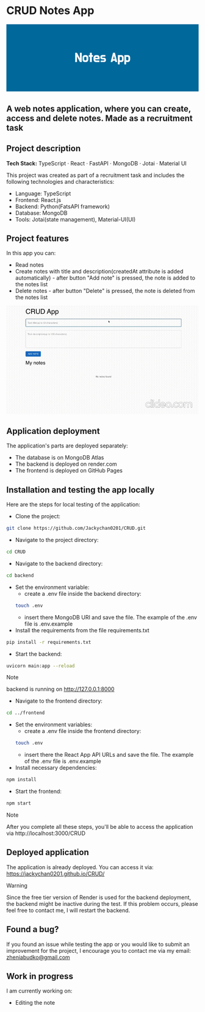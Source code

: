 # CRUD Notes App
![NotesAppLogo](/Docs/NotesApp.png)

## A web notes application, where you can create, access and delete notes. Made as a recruitment task

## Project description

**Tech Stack:** TypeScript · React · FastAPI · MongoDB · Jotai · Material UI

This project was created as part of a recruitment task and includes the following technologies and characteristics:
* Language:  TypeScript
* Frontend: React.js
* Backend: Python(FatsAPI framework)
* Database:  MongoDB
* Tools:  Jotai(state management),  Material-UI(UI)

## Project features
In this app you can:
* Read notes
* Create notes with title and description(createdAt attribute is added automatically) - after button "Add note" is pressed, the note is added to the notes list
* Delete notes - after button "Delete" is pressed, the note is deleted from the notes list

![demonstration](/Docs/demonstration.gif)

## Application deployment
The application's parts are deployed separately: 
- The database is on MongoDB Atlas 
- The backend is deployed on render.com 
- The frontend is deployed on GitHub Pages

## Installation and testing the app locally
Here are the steps for local testing of the application:
- Clone the project:
```bash
git clone https://github.com/Jackychan0201/CRUD.git
```
- Navigate to the project directory:
```bash
cd CRUD
```
- Navigate to the backend directory:
```bash
cd backend
```
- Set the environment variable:
    - create a .env file inside the backend directory:
    ```bash
    touch .env
    ```
    - insert there MongoDB URI and save the file. The example of the .env file is .env.example
- Install the requirements from the file requirements.txt
```bash
pip install -r requirements.txt
```
- Start the backend:
```bash
uvicorn main:app --reload
```
>[!NOTE]
>
>backend is running on http://127.0.0.1:8000
- Navigate to the frontend directory:
```bash
cd ../frontend
```
- Set the environment variables:
    - create a .env file inside the frontend directory:
    ```bash
    touch .env
    ```
    - insert there the React App API URLs and save the file. The example of the .env file is .env.example
- Install necessary dependencies:
```bash
npm install
```
- Start the frontend:
```bash
npm start
```
>[!NOTE]
>
>After you complete all these steps, you'll be able to access the application via http://localhost:3000/CRUD

## Deployed application
The application is already deployed. You can access it via:
https://jackychan0201.github.io/CRUD/
>[!WARNING]
>
>Since the free tier version of Render is used for the backend deployment, the backend might be inactive during the test. If this problem occurs, please feel free to contact me, I will restart the backend.

## Found a bug?
If you found an issue while testing the app or you would like to submit an improvement for the project, I encourage you to contact me via my email: zheniabudko@gmail.com

## Work in progress
I am currently working on:
- Editing the note